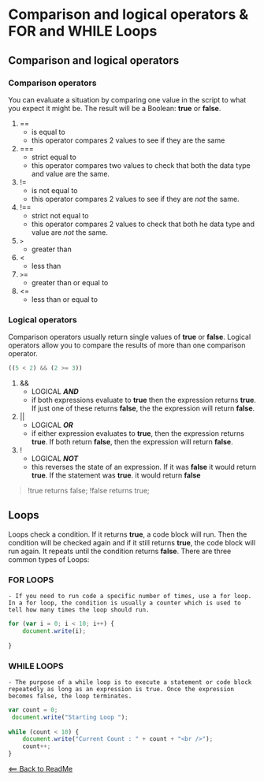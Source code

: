 # Comparison and logical operators & FOR and WHILE Loops

## Comparison and logical operators

### Comparison operators

You can evaluate a situation by comparing one value in the script to what you expect it might be. The result will be a Boolean: **true** or **false**.

1. == 
    - is equal to 
    - this operator compares 2 values to see if they are the same
2. === 
    - strict equal to 
    - this operator compares two values to check that both the data type and value are the same.
3. !=
    - is not equal to
    - this operator compares 2 values to see if they are _not_ the same.
4. !==
    - strict not equal to
    - this operator compares 2 values to check that both he data type and value are _not_ the same.
5. `>`
    - greater than
6. < 
    - less than 
7. `>`=
    - greater than or equal to
8. <=
    - less than or equal to 

### Logical operators 

Comparison operators usually return single values of **true** or **false**. Logical operators allow you to compare the results of more than one comparison operator.

```javascript
((5 < 2) && (2 >= 3))
```

1. && 
    - LOGICAL _**AND**_
    - if both expressions evaluate to **true** then the expression returns **true**. If just one of these returns **false**, the the expression will return **false**.
2. ||
    - LOGICAL _**OR**_
    - if either expression evaluates to **true**, then the expression returns **true**. If both return **false**, then the expression will return **false**.
3. !
    - LOGICAL _**NOT**_
    - this reverses the state of an expression. If it was **false** it would return **true**. If the statement was **true**. it would return **false**
> !true returns false; !false returns true;


## Loops 

Loops check a condition. If it returns **true**, a code block will run. Then the condition will be checked again and if it still returns **true**, the code block will run again. It repeats until the condition returns **false**. There are three common types of Loops:

### **FOR LOOPS**
    - If you need to run code a specific number of times, use a for loop. In a for loop, the condition is usually a counter which is used to tell how many times the loop should run.

```javascript
for (var i = 0; i < 10; i++) {
    document.write(i);
    
}
``` 


### **WHILE LOOPS**
    - The purpose of a while loop is to execute a statement or code block repeatedly as long as an expression is true. Once the expression becomes false, the loop terminates.

```javascript
var count = 0;
 document.write("Starting Loop ");
         
while (count < 10) {
    document.write("Current Count : " + count + "<br />");
    count++;
}
``` 


[<== Back to ReadMe](../README.md)
